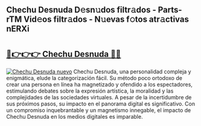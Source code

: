 ## Chechu Desnuda D𝚎sn𝚞dos filtr𝚊dos - Parts-rTM Vid𝚎os filtr𝚊dos - N𝚞evas f𝚘tos atr𝚊ctivas nERXi

# <h2><a href="http://mbc0pf.tromn.icu/?c=Chechu+Desnuda">🔗👉👉👉 Chechu Desnuda 🔗🔗</a></h2>

[![Chechu Desnuda nuevo](https://i.imgur.com/pEAQMta.gif)](http://mbc0pf.tromn.icu/?c=Chechu+Desnuda)
Chechu Desnuda, una personalidad compleja y enigmática, elude la categorización fácil. Su método poco ortodoxo de crear una persona en línea ha magnetizado y ofendido a los espectadores, estimulando debates sobre la expresión artística, la moralidad y las complejidades de las sociedades virtuales. A pesar de la incertidumbre de sus próximos pasos, su impacto en el panorama digital es significativo. Con un compromiso inquebrantable y un magnetismo innegable, el impacto de Chechu Desnuda en los medios digitales es imparable.
